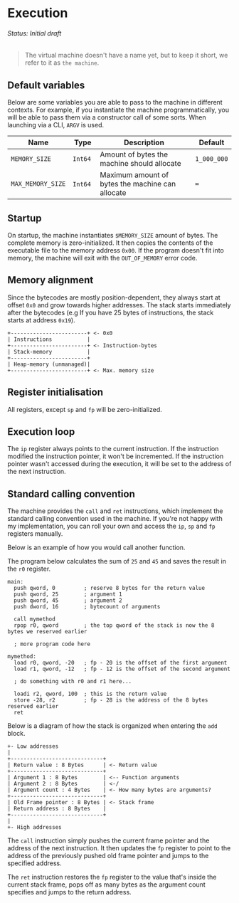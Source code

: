 # Execution
###### Status: Initial draft

> The virtual machine doesn't have a name yet, but to keep it short,
we refer to it as `the machine`.

## Default variables

Below are some variables you are able to pass to the machine in different contexts.
For example, if you instantiate the machine programmatically, you will be able to pass
them via a constructor call of some sorts. When launching via a CLI, `ARGV` is used.

| Name              | Type    | Description                                      | Default     |
|-------------------|---------|--------------------------------------------------|-------------|
| `MEMORY_SIZE`     | `Int64` | Amount of bytes the machine should allocate      | `1_000_000` |
| `MAX_MEMORY_SIZE` | `Int64` | Maximum amount of bytes the machine can allocate | `∞`         |

## Startup

On startup, the machine instantiates `$MEMORY_SIZE` amount of bytes. The complete memory is
zero-initialized. It then copies the contents of the executable file to the memory address `0x00`.
If the program doesn't fit into memory, the machine will exit with the `OUT_OF_MEMORY` error code.

## Memory alignment

Since the bytecodes are mostly position-dependent, they always start at offset `0x0` and grow towards
higher addresses. The stack starts immediately after the bytecodes (e.g If you have 25 bytes of instructions,
the stack starts at address `0x19`).

```
+------------------------+ <- 0x0
| Instructions           |
+------------------------+ <- Instruction-bytes
| Stack-memory           |
+------------------------+
| Heap-memory (unmanaged)|
+------------------------+ <- Max. memory size
```

## Register initialisation

All registers, except `sp` and `fp` will be zero-initialized.

## Execution loop

The `ip` register always points to the current instruction. If the instruction modified the instruction
pointer, it won't be incremented. If the instruction pointer wasn't accessed during the execution,
it will be set to the address of the next instruction.

## Standard calling convention

The machine provides the `call` and `ret` instructions, which implement the standard calling
convention used in the machine. If you're not happy with my implementation, you can roll
your own and access the `ip`, `sp` and `fp` registers manually.

Below is an example of how you would call another function.

The program below calculates the sum of `25` and `45` and saves the result in the `r0` register.

```assembly
main:
  push qword, 0         ; reserve 8 bytes for the return value
  push qword, 25        ; argument 1
  push qword, 45        ; argument 2
  push dword, 16        ; bytecount of arguments

  call mymethod
  rpop r0, qword        ; the top qword of the stack is now the 8 bytes we reserved earlier

  ; more program code here

mymethod:
  load r0, qword, -20   ; fp - 20 is the offset of the first argument
  load r1, qword, -12   ; fp - 12 is the offset of the second argument

  ; do something with r0 and r1 here...

  loadi r2, qword, 100  ; this is the return value
  store -28, r2         ; fp - 28 is the address of the 8 bytes reserved earlier
  ret
```

Below is a diagram of how the stack is organized when entering the `add` block.

```
+- Low addresses
|
+-----------------------------+
| Return value : 8 Bytes      | <- Return value
+-----------------------------+
| Argument 1 : 8 Bytes        | <-- Function arguments
| Argument 2 : 8 Bytes        | <-/
| Argument count : 4 Bytes    | <- How many bytes are arguments?
+-----------------------------+
| Old Frame pointer : 8 Bytes | <- Stack frame
| Return address : 8 Bytes    |
+-----------------------------+
|
+- High addresses
```

The `call` instruction simply pushes the current frame pointer and the address of the next
instruction. It then updates the `fp` register to point to the address of the previously pushed
old frame pointer and jumps to the specified address.

The `ret` instruction restores the `fp` register to the value that's inside the current
stack frame, pops off as many bytes as the argument count specifies and jumps to the return
address.
